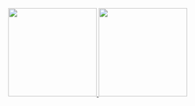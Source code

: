 <div>
  <a href="https://github.com/jothank">
  <img height="180em" src="https://github-readme-stats.vercel.app/api?username=jothank&show_icons=true&theme=hacker&include_all_commits=true&count_private=true"/>
  <img height="180em" src="https://github-readme-stats.vercel.app/api/top-langs/?username=jothank&layout=compact&langs_count=16&theme=dark"/>
</div>
